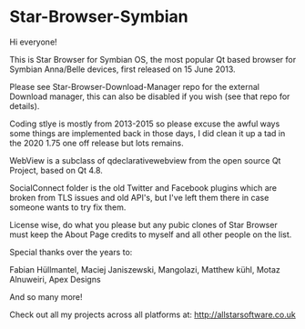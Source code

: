# Star-Browser-Symbian



Hi everyone!

This is Star Browser for Symbian OS, the most popular Qt based browser for Symbian Anna/Belle devices, first released on 15 June 2013.


Please see Star-Browser-Download-Manager repo for the external Download manager, this can also be disabled if you wish (see that repo for details).


Coding stlye is mostly from 2013-2015 so please excuse the awful ways some things are implemented back in those days, I did clean it up a tad in the 2020 1.75 one off release but lots remains.

WebView is a subclass of qdeclarativewebview from the open source Qt Project, based on Qt 4.8.

SocialConnect folder is the old Twitter and Facebook plugins which are broken from TLS issues and old API's, but I've left them there in case someone wants to try fix them.

License wise, do what you please but any pubic clones of Star Browser must keep the About Page credits to myself and all other people on the list.


Special thanks over the years to:

Fabian Hüllmantel,
Maciej Janiszewski,
Mangolazi,
Matthew kühl,
Motaz Alnuweiri,
Apex Designs

And so many more!

Check out all my projects across all platforms at: http://allstarsoftware.co.uk

